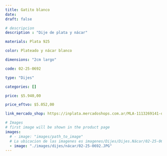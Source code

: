 ```yaml
---
title: Gatito blanco
date: 
draft: false

# descripcion
description : "Dije de plata y nácar"

materials: Plata 925

color: Plateado y nácar blanco

dimensions: "2cm largo"

code: 02-25-0692

type: "Dijes"

categories: []

price: $5.940,00

price_eftvo: $5.052,00

link_mercado_shop: https://inplata.mercadoshops.com.ar/MLA-1113269141-dije-de-plata-y-nácar-gatito-blanco---gato-_JM

# Images
# first image will be shown in the product page
images:
  # - image: "images/path_to_image"
  # La ubicacion de las imagenes es imagenes/Dijes/Dijes.Nácar/02-25-0692-gatito-blanco
  - image: "./images/dijes/nácar/02-25-0692.JPG"
---
```

